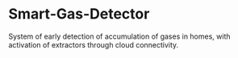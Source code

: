 # Smart-Gas-Detector
System of early detection of accumulation of gases in homes, with activation of extractors through cloud connectivity.
